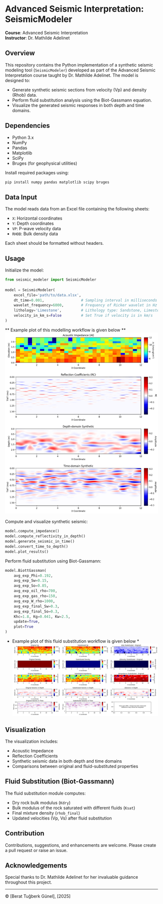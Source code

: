 # Advanced Seismic Interpretation: SeismicModeler

**Course**: Advanced Seismic Interpretation  
**Instructor**: Dr. Mathilde Adelinet  

## Overview

This repository contains the Python implementation of a synthetic seismic modeling tool (`SeismicModeler`) developed as part of the Advanced Seismic Interpretation course taught by Dr. Mathilde Adelinet. The model is designed to:

- Generate synthetic seismic sections from velocity (Vp) and density (Rhob) data.
- Perform fluid substitution analysis using the Biot-Gassmann equation.
- Visualize the generated seismic responses in both depth and time domains.

## Dependencies

- Python 3.x
- NumPy
- Pandas
- Matplotlib
- SciPy
- Bruges (for geophysical utilities)

Install required packages using:

```bash
pip install numpy pandas matplotlib scipy bruges
```

## Data Input

The model reads data from an Excel file containing the following sheets:

- `X`: Horizontal coordinates
- `Y`: Depth coordinates
- `VP`: P-wave velocity data
- `RHOB`: Bulk density data

Each sheet should be formatted without headers.

## Usage

Initialize the model:

```python
from seismic_modeler import SeismicModeler

model = SeismicModeler(
    excel_file='path/to/data.xlsx',
    dt_time=0.001,                 # Sampling interval in milliseconds
    wavelet_frequency=6000,        # Frequency of Ricker wavelet in Hz
    lithology='Limestone',         # Lithology type: Sandstone, Limestone, Dolomite
    velocity_in_km_s=False         # Set True if velocity is in km/s
)
```

** Example plot of this modelling workflow is given below **
![Modelling Result](initial.png)

Compute and visualize synthetic seismic:

```python
model.compute_impedance()
model.compute_reflectivity_in_depth()
model.generate_seismic_in_time()
model.convert_time_to_depth()
model.plot_results()
```

Perform fluid substitution using Biot-Gassmann:

```python
model.BiottGassman(
    avg_exp_Phi=0.192,
    avg_exp_Sw=0.15,
    avg_exp_So=0.85,
    avg_exp_oil_rho=700,
    avg_exp_gas_rho=150,
    avg_exp_W_rho=1000,
    avg_exp_final_Sw=0.3,
    avg_exp_final_So=0.3,
    Khc=1.8, Kg=0.041, Kw=2.5,
    update=True,
    plot=True
)
```

* Example plot of this fluid substitution workflow is given below *
![Comparison Result](comparison.png)

## Visualization

The visualization includes:

- Acoustic Impedance
- Reflection Coefficients
- Synthetic seismic data in both depth and time domains
- Comparisons between original and fluid-substituted properties

## Fluid Substitution (Biot-Gassmann)

The fluid substitution module computes:

- Dry rock bulk modulus (`Kdry`)
- Bulk modulus of the rock saturated with different fluids (`Ksat`)
- Final mixture density (`rhob_final`)
- Updated velocities (Vp, Vs) after fluid substitution

## Contribution

Contributions, suggestions, and enhancements are welcome. Please create a pull request or raise an issue.

## Acknowledgements

Special thanks to Dr. Mathilde Adelinet for her invaluable guidance throughout this project.

---

© [Berat Tuğberk Günel], [2025]

